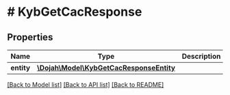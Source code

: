 # # KybGetCacResponse

## Properties

Name | Type | Description | Notes
------------ | ------------- | ------------- | -------------
**entity** | [**\Dojah\Model\KybGetCacResponseEntity**](KybGetCacResponseEntity.md) |  | [optional]

[[Back to Model list]](../../README.md#models) [[Back to API list]](../../README.md#endpoints) [[Back to README]](../../README.md)
